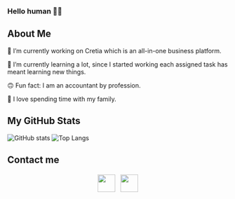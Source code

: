 ### Hello human 🖖🏽

## About Me

🔭 I’m currently working on Cretia which is an all-in-one business platform. 
<br /> 

🌱 I’m currently learning a lot, since I started working each assigned task has meant learning new things. 
<br /> 

🙃 Fun fact: I am an accountant by profession. 
<br /> 

💚 I love spending time with my family.

## My GitHub Stats

![GitHub stats](https://github-readme-stats.vercel.app/api?username=MarianaES&show_icons=true&theme=blueberry&hide=issues&count_private=true)
![Top Langs](https://github-readme-stats.vercel.app/api/top-langs/?username=MarianaES&layout=compact&theme=blueberry&hide=jupyter%20notebook)

## Contact me 

<p align="center">
 <a href="https://www.linkedin.com/in/marianaes%E2%97%A1%CC%88/"> <img src="https://cdn.jsdelivr.net/npm/simple-icons@v3/icons/linkedin.svg" height="40" style="vertical-align:top; margin:4px"></a>
 <a href="mailto:mariana.enriquez.s@gmail.com"> <img src="https://cdn.jsdelivr.net/npm/simple-icons@v3/icons/gmail.svg" height="40" style="vertical-align:top; margin:4px"></a>
</p>
